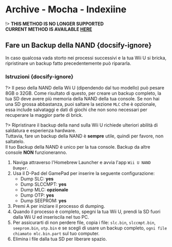 # Archive - Mocha - Indexiine

!> **THIS METHOD IS NO LONGER SUPPORTED**  
**CURRENT METHOD IS AVAILABLE [HERE](../../../introduction)**

## Fare un Backup della NAND {docsify-ignore}

In caso qualcosa vada storto nei processi successivi e la tua Wii U si bricka, ripristinare un backup fatto precedentemente può ripararla.

### Istruzioni {docsify-ignore}

?> Il peso della NAND della Wii U (dipendendo dal tuo modello) può pesare 8GB o 32GB. Come risultato di questo, per creare un backup completo, la tua SD deve avere più memoria della NAND della tua console. Se non hai una SD grossa abbastanza, puoi saltare la sezione `MLC` che è opzionale, essa include salvataggi e dati di giochi che non sono necessari per recuperare la maggior parte di brick.

?> Ripristinare il backup della nand sulla Wii U richiede ulteriori abilità di saldatura e esperienza hardware. <br>Tuttavia, fare un backup della NAND è **sempre** utile, quindi per favore, non saltatelo. <br>Il tuo Backup della NAND è unico per la tua console. Backup da altre console **NON** funzioneranno.

1. Naviga attraverso l'Homebrew Launcher e avvia l'app `Wii U NAND Dumper`.
1. Usa il D-Pad del GamePad per inserire la seguente configurazione:
    - Dump SLC: **yes**
    - Dump SLCCMPT: **yes**
    - Dump MLC: **opzionale**
    - Dump OTP: **yes**
    - Dump SEEPROM: **yes**
1. Premi A per iniziare il processo di dumping.
1. Quando il processo è completo, spegni la tua Wii U, prendi la SD fuori dalla Wii U ed inseriscila nel tuo PC.
1. Per assicurarti di non perdere file, copia i file: `slc.bin`, `slccmpt.bin`, `seeprom.bin`, `otp.bin` e se scegli di usare un backup completo, `ogni file chiamato mlc.bin.part` sul tuo computer.
1. Elimina i file dalla tua SD per liberare spazio.